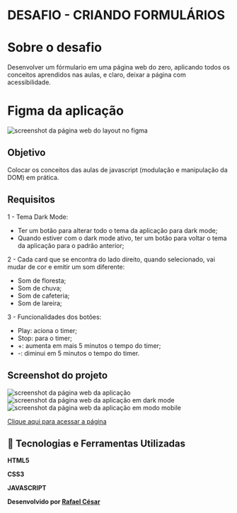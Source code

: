 # DESAFIO - CRIANDO FORMULÁRIOS

# Sobre o desafio

Desenvolver um fórmulario em uma página web do zero, aplicando todos os conceitos aprendidos nas aulas, e claro, deixar a página com acessibilidade. 

# Figma da aplicação

<img alt="screenshot da página web do layout no figma" src="https://imgur.com/2GbzosJ">

## Objetivo

Colocar os conceitos das aulas de javascript (modulação e manipulação da DOM) em prática.

## Requisitos 
1 - Tema Dark Mode:

- Ter um botão para alterar todo o tema da aplicação para dark mode;
- Quando estiver com o dark mode ativo, ter um botão para voltar o tema da aplicação para o padrão anterior;

2 - Cada card que se encontra do lado direito, quando selecionado, vai mudar de cor e emitir um som diferente:

- Som de floresta;
- Som de chuva;
- Som de cafeteria;
- Som de lareira;

3 - Funcionalidades dos botões:

- Play: aciona o timer;
- Stop: para o timer;
- +: aumenta em mais 5 minutos o tempo do timer;
- -: diminui em 5 minutos o tempo do timer.

## Screenshot do projeto
<img alt="screenshot da página web da aplicação" src="https://imgur.com/rWagV2w">
<img alt="screenshot da página web da aplicação em dark mode" src="https://imgur.com/RZ3ZJIE">
<img alt="screenshot da página web da aplicação em modo mobile" src="https://imgur.com/6Dvi6ho">

[Clique aqui para acessar a página](https://rafaelfrodz.github.io/rocketseat-focus-timer-2.0/)

## 🚀 Tecnologias e Ferramentas Utilizadas

**HTML5**

**CSS3**

**JAVASCRIPT**

**Desenvolvido por [Rafael César](https://github.com/rafaelfrodz/)**
